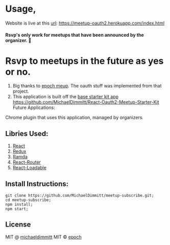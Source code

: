 # Usage,
Website is live at this [url](https://meetup-oauth2.herokuapp.com/index.html): https://meetup-oauth2.herokuapp.com/index.html

#### Rsvp's only work for meetups that have been announced by the organizer. 🧐

#  Rsvp to meetups in the future as yes or no.

1) Big thanks to [epoch meup](https://github.com/epoch/meup). The oauth stuff was implemented from that project.
2) This application is built off the [base starter kit app](https://github.com/MichaelDimmitt/React-Oauth2-Meetup-Starter-Kit) https://github.com/MichaelDimmitt/React-Oauth2-Meetup-Starter-Kit
Future Applications:

Chrome plugin that uses this application, managed by organizers.

## Libries Used:
1) [React](https://facebook.github.io/react/)
2) [Redux](https://github.com/reactjs/redux)
3) [Ramda](http://ramdajs.com/)
4) [React-Router]()
5) [React-Loadable]()

## Install Instructions:
```
git clone https://github.com/MichaelDimmitt/meetup-subscribe.git;
cd meetup-subscribe;
npm install;
npm start;
```

## License
MIT @ [michaeldimmitt](https://github.com/michaeldimmitt)
MIT © [epoch](https://github.com/epoch)
